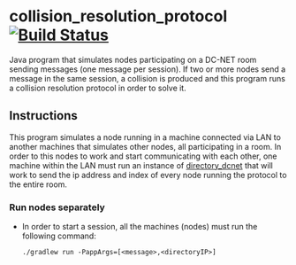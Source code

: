 # collision_resolution_protocol [![Build Status](https://travis-ci.org/niclabs/collision_resolution_protocol.svg?branch=master)](https://travis-ci.org/niclabs/collision_resolution_protocol)

Java program that simulates nodes participating on a DC-NET room sending messages (one message per session). 
If two or more nodes send a message in the same session, a collision is produced and this program runs a collision resolution protocol in order to solve it.

## Instructions

This program simulates a node running in a machine connected via LAN to another machines that simulates other nodes, all participating in a room.
In order to this nodes to work and start communicating with each other, one machine within the LAN must run an instance of [directory_dcnet](https://github.com/niclabs/directory_dcnet) that will work to send the ip address and index of every node running the protocol to the entire room.
    
### Run nodes separately

* In order to start a session, all the machines (nodes) must run the following command:

    ```./gradlew run -PappArgs=[<message>,<directoryIP>]```


